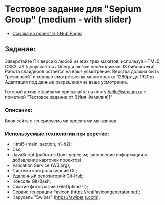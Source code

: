 # Тестовое задание для "Sepium Group" (medium - with slider)
* [Ссылка на проект Git-Hub Pages](https://limerok.github.io/Sepium-Group_Implemented-Projects/)

## Задание:
Заверстайте ПК версию любой из этих трех макетов, используя HTML5, CSS3, JS (допускается JQuery и любые необходимые JS библиотеки)
Работа слайдеров остается на ваше усмотрение. Верстка должна быть “резиновой” и хорошо смотреться на мониторах от 1280px до 1920px.  Адаптация под данные разрешения на ваше усмотрение.

Готовый архив с файлами присылайте на почту hello@sepium.ru с пометкой “Тестовое задание от [[Имя Фамилия]]”

### Описание:
Блок сайта с генерируемыми проектами магазинов

### Используемые технологии при верстке:
- Html5 (main, section, h1-h2);
- Css;
- JavaScript (работа с Dom-деревом; заполнение информации и добавление карточек проектов);
- Validation Service (W3.org);
- Система контроля версий Git;
- Удаленный репозиторий Git-Hub;
- Консоль Git-Bash;
- Сжатие фотографий (FileOptimizer);
- Сервис генерации Favicon (https://realfavicongenerator.net);
- Карусель "Swiper" (https://swiperjs.com);